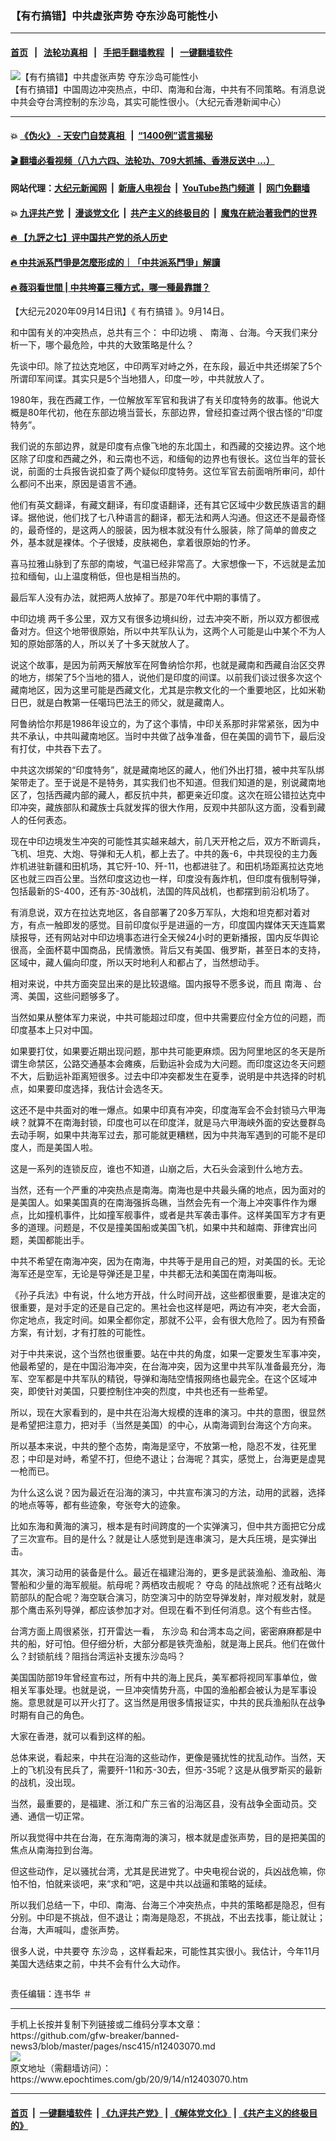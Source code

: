 ### 【有冇搞错】中共虚张声势 夺东沙岛可能性小
------------------------

#### [首页](https://github.com/gfw-breaker/banned-news3/blob/master/README.md) &nbsp;&nbsp;|&nbsp;&nbsp; [法轮功真相](https://github.com/begood0513/basic/blob/master/README.md)  &nbsp;&nbsp;|&nbsp;&nbsp; [手把手翻墙教程](https://github.com/gfw-breaker/guides/wiki)  &nbsp;&nbsp;|&nbsp;&nbsp; [一键翻墙软件](https://github.com/gfw-breaker/nogfw/blob/master/README.md)  



<div><img alt="【有冇搞错】中共虚张声势 夺东沙岛可能性小" class="attachment-djy_600_400 size-djy_600_400 wp-post-image" src="https://i.epochtimes.com/assets/uploads/2020/09/WhatsApp-Image-2020-09-14-at-6.27.46-AM-600x400.jpeg"/>
<div class="caption">
 【有冇搞错】中国周边冲突热点，中印、南海和台海，中共有不同策略。有消息说中共会夺台湾控制的东沙岛，其实可能性很小。（大纪元香港新闻中心）
</div></div><hr/>

#### 💥 [《伪火》 - 天安门自焚真相 ](http://141.164.51.119:10000/videos/blog/weihuo.html)&nbsp; |&nbsp; [“1400例”谎言揭秘  ](http://141.164.51.119:10000/videos/blog/jiexi1400.html)

#### [ 🎬  翻墙必看视频（八九六四、法轮功、709大抓捕、香港反送中 ...）](https://github.com/gfw-breaker/links/blob/master/banned.md)

#### 网站代理：[大纪元新闻网](http://167.172.10.89:10080/gb/) &nbsp;|&nbsp; [新唐人电视台](http://167.172.10.89:8808/gb/)  &nbsp;|&nbsp; [YouTube热门频道](http://158.247.203.241/youtube.html) &nbsp;|&nbsp; [网门免翻墙](http://158.247.203.241:11000/show.aspx?name=ogHome)

#### 💥 [九评共产党](http://141.164.51.119:10000/videos/res/jiuping/)&nbsp; |&nbsp; [漫谈党文化](http://141.164.51.119:10000/videos/res/mtdwh/)&nbsp; |&nbsp; [共产主义的终极目的](http://141.164.51.119:10000/videos/res/zjmd/)&nbsp; |&nbsp; [魔鬼在統治著我們的世界](http://141.164.51.119:10000/videos/res/TheSpecter/)  

#### [ 🔥  【九評之七】评中国共产党的杀人历史](http://141.164.51.119:10000/videos/news/../res/jiuping/index.html)

#### [ 🔥  中共派系鬥爭是怎麼形成的｜「中共派系鬥爭」解讀](http://141.164.51.119:10000/videos/news/don02.html)

#### [ 🔥  薇羽看世間 | 中共垮臺三種方式，哪一種最靠譜？](http://141.164.51.119:10000/videos/news/weiyu01.html)

<div><p>
 【大纪元2020年09月14日讯】《
 <ok href="https://www.epochtimes.com/gb/tag/%E6%9C%89%E5%86%87%E6%90%9E%E9%94%99.html">
  有冇搞错
 </ok>
 》。9月14日。
</p>
<p>
 和中国有关的冲突热点，总共有三个：
 <ok href="https://www.epochtimes.com/gb/tag/%E4%B8%AD%E5%8D%B0%E8%BE%B9%E5%A2%83.html">
  中印边境
 </ok>
 、
 <ok href="https://www.epochtimes.com/gb/tag/%E5%8D%97%E6%B5%B7.html">
  南海
 </ok>
 、台海。今天我们来分析一下，哪个最危险，中共的大致策略是什么？
</p>
<p>
</p>
<p>
 先谈中印。除了拉达克地区，中印两军对峙之外，在东段，最近中共还绑架了5个所谓印军间谍。其实只是5个当地猎人，印度一吵，中共就放人了。
</p>
<p>
 1980年，我在西藏工作，一位解放军军官和我讲了有关印度特务的故事。他说大概是80年代初，他在东部边境当营长，东部边界，曾经扣查过两个很古怪的“印度特务”。
</p>
<p>
 我们说的东部边界，就是印度有点像飞地的东北国土，和西藏的交接边界。这个地区除了印度和西藏之外，和云南也不远，和缅甸的边界也有很长。这位当年的营长说，前面的士兵报告说扣查了两个疑似印度特务。这位军官去前面哨所审问，却什么都问不出来，原因是语言不通。
</p>
<p>
 他们有英文翻译，有藏文翻译，有印度语翻译，还有其它区域中少数民族语言的翻译。据他说，他们找了七八种语言的翻译，都无法和两人沟通。但这还不是最奇怪的，最奇怪的，是这两人的服装，因为根本就没有什么服装，除了简单的兽皮之外，基本就是裸体。个子很矮，皮肤褐色，拿着很原始的竹矛。
</p>
<p>
 喜马拉雅山脉到了东部的南坡，气温已经非常高了。大家想像一下，不远就是孟加拉和缅甸，山上温度稍低，但也是相当热的。
</p>
<p>
 最后军人没有办法，就把两人放掉了。那是70年代中期的事情了。
</p>
<p>
 <ok href="https://www.epochtimes.com/gb/tag/%E4%B8%AD%E5%8D%B0%E8%BE%B9%E5%A2%83.html">
  中印边境
 </ok>
 两千多公里，双方又有很多边境纠纷，过去冲突不断，所以双方都很戒备对方。但这个地带很原始，所以中共军队认为，这两个人可能是山中某个不为人知的原始部落的人，所以关了十多天就放人了。
</p>
<p>
 说这个故事，是因为前两天解放军在阿鲁纳恰尔邦，也就是藏南和西藏自治区交界的地方，绑架了5个当地的猎人，说他们是印度的间谍。以前我们谈过很多次这个藏南地区，因为这里可能是西藏文化，尤其是宗教文化的一个重要地区，比如米勒日巴，就是白教第一任噶玛巴法王的师父，就是藏南人。
</p>
<p>
 阿鲁纳恰尔邦是1986年设立的，为了这个事情，中印关系那时非常紧张，因为中共不承认，中共叫藏南地区。当时中共做了战争准备，但在美国的调节下，最后没有打仗，中共吞下去了。
</p>
<p>
 中共这次绑架的“印度特务”，就是藏南地区的藏人，他们外出打猎，被中共军队绑架带走了。至于说是不是特务，其实我们也不知道。但我们知道的是，别说藏南地区了，包括西藏内部的藏人，都反抗中共，都更亲近印度。这次在班公错拉达克中印冲突，藏族部队和藏族士兵就发挥的很大作用，反观中共部队这方面，没看到藏人的任何表态。
</p>
<p>
 现在中印边境发生冲突的可能性其实越来越大，前几天开枪之后，双方不断调兵，飞机、坦克、大炮、导弹和无人机，都上去了。中共的轰-6，中共现役的主力轰炸机进驻新疆和田机场，其它歼-10、歼-11，也都进驻了。和田机场距离拉达克地区也就三四百公里。当然印度这边也一样，印度没有轰炸机，但印度有俄制导弹，包括最新的S-400，还有苏-30战机，法国的阵风战机，也都摆到前沿机场了。
</p>
<p>
 有消息说，双方在拉达克地区，各自部署了20多万军队，大炮和坦克都对着对方，有点一触即发的感觉。目前印度似乎是进逼的一方，印度国内媒体天天连篇累牍报导，还有网站对中印边境事态进行全天候24小时的更新播报，国内反华舆论很高，全面杯葛中国商品，民情激愤。背后又有美国、俄罗斯，甚至日本的支持，区域中，藏人偏向印度，所以天时地利人和都占了，当然想动手。
</p>
<p>
 相对来说，中共方面突显出来的是比较退缩。国内报导不愿多说，而且
 <ok href="https://www.epochtimes.com/gb/tag/%E5%8D%97%E6%B5%B7.html">
  南海
 </ok>
 、台湾、美国，这些问题够多了。
</p>
<p>
 当然如果从整体军力来说，中共可能超过印度，但中共需要应付全方位的问题，而印度基本上只对中国。
</p>
<p>
 如果要打仗，如果要近期出现问题，那中共可能更麻烦。因为阿里地区的冬天是所谓生命禁区，公路交通基本会瘫痪，后勤运补会成为大问题。而印度这边冬天问题不大，后勤运补距离短很多。过去中印冲突都发生在夏季，说明是中共选择的时机点，如果要印度选择，我估计会选冬天。
</p>
<p>
 这还不是中共面对的唯一爆点。如果中印真有冲突，印度海军会不会封锁马六甲海峡？就算不在南海封锁，印度也可以在印度洋，就是马六甲海峡外面的安达曼群岛去动手啊，如果中共海军过去，那可能就更糟糕，因为中共海军遇到的可能不是印度人，而是美国人啦。
</p>
<p>
 这是一系列的连锁反应，谁也不知道，山崩之后，大石头会滚到什么地方去。
</p>
<p>
 当然，还有一个严重的冲突热点是南海。南海也是中共最头痛的地点，因为面对的是美国人。如果美国真的在南海强拆岛礁，当然会先有一个海上冲突事件作为爆点，比如撞机事件，比如撞军舰事件，或者是共军袭击事件。这样美国军方才有更多的道理。问题是，不仅是撞美国船或美国飞机，如果中共和越南、菲律宾出问题，美国都能出手。
</p>
<p>
 中共不希望在南海冲突，因为在南海，中共等于是用自己的短，对美国的长。无论海军还是空军，无论是导弹还是卫星，中共都无法和美国在南海叫板。
</p>
<p>
 《孙子兵法》中有说，什么地方开战，什么时间开战，这些都很重要，是谁决定的很重要，是对手定的还是自己定的。黑社会也这样是吧，两边有冲突，老大会面，你定地点，我定时间。如果全都你定，那就不公平，会有很大危险了。因为有预备方案，有计划，才有打胜的可能性。
</p>
<p>
 对于中共来说，这个当然也很重要。站在中共的角度，如果一定要发生军事冲突，他最希望的，是在中国沿海冲突，在台海冲突，因为这里中共军队准备最充分，海军、空军都是中共军队的精锐，导弹和海陆空情报网络也最完全。在这个区域冲突，即使针对美国，只要控制住冲突的烈度，中共也还有一些希望。
</p>
<p>
 所以，现在大家看到的，是中共在沿海大规模的连串的演习。中共的意图，很显然是希望把注意力，把对手（当然是美国）的中心，从南海调到台海这个方向来。
</p>
<p>
 所以基本来说，中共的整个态势，南海是坚守，不放第一枪，隐忍不发，往死里忍；中印是对峙，希望不打，但绝不退让；台海呢？其实，感觉上，台海更是虚晃一枪而已。
</p>
<p>
 为什么这么说？因为最近在沿海的演习，中共宣布演习的方法，动用的武器，选择的地点等等，都有些迹象，夸张夸大的迹象。
</p>
<p>
 比如东海和黄海的演习，根本是有时间跨度的一个实弹演习，但中共方面把它分成了三次宣布。目的是什么？就是让人感觉到是连串演习，是大兵压境，是实弹出击。
</p>
<p>
 其次，演习动用的装备是什么。最近在福建沿海的，更多是武装渔船、渔政船、海警船和少量的海军舰艇。航母呢？两栖攻击舰呢？
 <ok href="https://www.epochtimes.com/gb/tag/%E5%A4%BA%E5%B2%9B.html">
  夺岛
 </ok>
 的陆战旅呢？还有战略火箭部队的配合呢？海空联合演习，防空演习中的防空导弹发射，岸对舰发射，就是那个鹰击系列导弹，都应该参加才对。但现在看不到任何消息。这个有些古怪。
</p>
<p>
 台湾方面上周很紧张，打开雷达一看，
 <ok href="https://www.epochtimes.com/gb/tag/%E4%B8%9C%E6%B2%99%E5%B2%9B.html">
  东沙岛
 </ok>
 和台湾本岛之间，密密麻麻都是中共的船，好可怕。但仔细分析，大部分都是铁壳渔船，就是海上民兵。他们在做什么？封锁航线？阻挡台湾运补支援东沙岛吗？
</p>
<p>
 美国国防部19年曾经宣布过，所有中共的海上民兵，美军都将视同军事单位，做相关军事处理。也就是说，一旦冲突情势升高，中国的渔船都会被认为是军事设施。意思就是可以开火打了。这当然是用很多情报证实，中共的民兵渔船队在战争时期有自己的角色。
</p>
<p>
 大家在香港，就可以看到这样的船。
</p>
<p>
 总体来说，看起来，中共在沿海的这些动作，更像是骚扰性的扰乱动作。当然，天上的飞机没有民兵了，需要歼-11和苏-30去，但苏-35呢？这是从俄罗斯买的最新的战机，没出现。
</p>
<p>
 当然，最重要的，是福建、浙江和广东三省的沿海区县，没有战争全面动员。交通、通信一切正常。
</p>
<p>
 所以我觉得中共在台海，在东海南海的演习，根本就是虚张声势，目的是把美国的焦点从南海拉到台海。
</p>
<p>
 但这些动作，足以骚扰台湾，尤其是民进党了。中央电视台说的，兵凶战危嘛，你怕不怕，怕就来谈吧，来“求和”吧，这是中共以战逼和策略的延续。
</p>
<p>
 所以我们总结一下，中印、南海、台海三个冲突热点，中共的策略都是隐忍，但有分别。中印是不挑战，但不退让；南海是隐忍，不挑战，不出去找事，能让就让；台海，大声喊叫，虚张声势。
</p>
<p>
 很多人说，中共要夺
 <ok href="https://www.epochtimes.com/gb/tag/%E4%B8%9C%E6%B2%99%E5%B2%9B.html">
  东沙岛
 </ok>
 ，这样看起来，可能性其实很小。我估计，今年11月美国大选结束之前，中共不会有什么大动作。
</p>
<p>
 <ok href="https://i.epochtimes.com/assets/uploads/2020/06/WhatsApp-Image-2020-02-25-at-7.05.58-AM-5-e1591716028541.jpeg">
  <img alt="" class="aligncenter size-large wp-image-12173417" src="https://i.epochtimes.com/assets/uploads/2020/06/WhatsApp-Image-2020-02-25-at-7.05.58-AM-5-600x337.jpeg"/>
 </ok>
</p>
<p>
 责任编辑：连书华 ＃
</p>
</div>
<hr/>
手机上长按并复制下列链接或二维码分享本文章：<br/>
https://github.com/gfw-breaker/banned-news3/blob/master/pages/nsc415/n12403070.md <br/>
<a href='https://github.com/gfw-breaker/banned-news3/blob/master/pages/nsc415/n12403070.md'><img src='https://github.com/gfw-breaker/banned-news3/blob/master/pages/nsc415/n12403070.md.png'/></a> <br/>
原文地址（需翻墙访问）：https://www.epochtimes.com/gb/20/9/14/n12403070.htm


------------------------
#### [首页](https://github.com/gfw-breaker/banned-news3/blob/master/README.md) &nbsp;|&nbsp; [一键翻墙软件](https://github.com/gfw-breaker/nogfw/blob/master/README.md) &nbsp;| [《九评共产党》](https://github.com/gfw-breaker/9ping.md/blob/master/README.md#九评之一评共产党是什么) | [《解体党文化》](https://github.com/gfw-breaker/jtdwh.md/blob/master/README.md) | [《共产主义的终极目的》](https://github.com/gfw-breaker/gczydzjmd.md/blob/master/README.md)


<img src='http://gfw-breaker.win/banned-news3/pages/nsc415/n12403070.md' width='0px' height='0px'/>